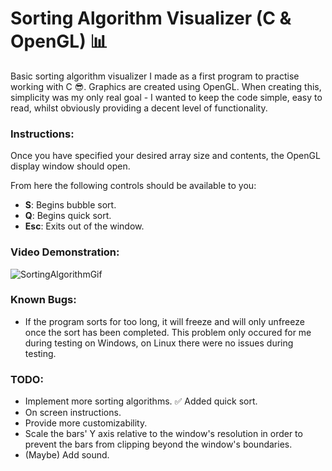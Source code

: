 # Sorting Algorithm Visualizer (C & OpenGL) 📊
Basic sorting algorithm visualizer I made as a first program to practise working with C 😎. Graphics are created using OpenGL. When creating this, simplicity was my only real goal - I wanted to keep the code simple, easy to read, whilst obviously providing a decent level of functionality.

<h3>Instructions:</h3>

Once you have specified your desired array size and contents, the OpenGL display window should open.

From here the following controls should be available to you:

- **S**: Begins bubble sort.
- **Q**: Begins quick sort.
- **Esc**: Exits out of the window.

<h3>Video Demonstration:</h3>

![SortingAlgorithmGif](https://user-images.githubusercontent.com/56947241/187013301-89e93cef-b51d-4881-b6e2-e258c810c753.gif)

<h3>Known Bugs:</h3>

- If the program sorts for too long, it will freeze and will only unfreeze once the sort has been completed. This problem only occured for me during testing on Windows, on Linux there were no issues during testing.

<h3>TODO:</h3>

- Implement more sorting algorithms. ✅ Added quick sort.
- On screen instructions.
- Provide more customizability.
- Scale the bars' Y axis relative to the window's resolution in order to prevent the bars from clipping beyond the window's boundaries.
- (Maybe) Add sound.

